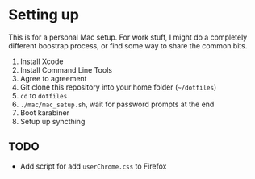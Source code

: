 # Setting up

This is for a personal Mac setup. For work stuff, I might do a completely
different boostrap process, or find some way to share the common bits.

1. Install Xcode
2. Install Command Line Tools
3. Agree to agreement
4. Git clone this repository into your home folder (`~/dotfiles`)
5. `cd` to `dotfiles`
6. `./mac/mac_setup.sh`, wait for password prompts at the end
7. Boot karabiner
8. Setup up syncthing

## TODO

- Add script for add `userChrome.css` to Firefox

